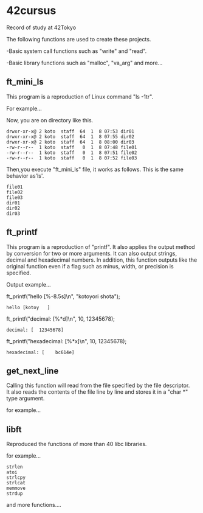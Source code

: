 # 42cursus
Record of study at 42Tokyo

The following functions are used to create these projects. 
 
-Basic system call functions such as "write" and "read".

-Basic library functions such as "malloc", "va_arg" and more...


## ft_mini_ls
This program is a reproduction of Linux command "ls -1tr".

For example...

Now, you are on directory like this.
```
drwxr-xr-x@ 2 koto  staff  64  1  8 07:53 dir01
drwxr-xr-x@ 2 koto  staff  64  1  8 07:55 dir02
drwxr-xr-x@ 2 koto  staff  64  1  8 08:00 dir03
-rw-r--r--  1 koto  staff   0  1  8 07:48 file01
-rw-r--r--  1 koto  staff   0  1  8 07:51 file02
-rw-r--r--  1 koto  staff   0  1  8 07:52 file03
```

Then,you execute "ft_mini_ls" file, it works as follows. 
This is the same behavior as'ls'.

```
file01
file02
file03
dir01
dir02
dir03
```

## ft_printf
This program is a reproduction of "printf".
It also applies the output method by conversion for two or more arguments.  It can also output strings, decimal and hexadecimal numbers.
In addition, this function outputs like the original function even if a flag such as minus, width, or precision is specified.

Output example...

ft_printf("hello [%-8.5s]\n", "kotoyori shota");

```hello [kotoy   ]```

ft_printf("decimal: [%*d]\n", 10, 12345678);

```decimal: [  12345678]```

ft_printf("hexadecimal: [%*x]\n", 10, 12345678);

```hexadecimal: [    bc614e]```

## get_next_line
Calling this function will read from the file specified by the file descriptor.  
It also reads the contents of the file line by line and stores it in a "char *" type argument.

for example...



## libft
Reproduced the functions of more than 40 libc libraries.

for example...
```
strlen
atoi
strlcpy
strlcat
memmove
strdup
```
and more functions....

